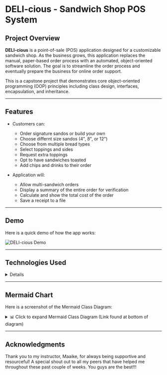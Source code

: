 # DELI-cious - Sandwich Shop POS System

## Project Overview

**DELI-cious** is a point-of-sale (POS) application designed for a customizable sandwich shop. As the business grows, this application replaces the manual, paper-based order process with an automated, object-oriented software solution. The goal is to streamline the order process and eventually prepare the business for online order support.

This is a capstone project that demonstrates core object-oriented programming (OOP) principles including class design, interfaces, encapsulation, and inheritance.

---

## Features

- Customers can:
    - Order signature sandos or build your own
    - Choose differnt size sandos (4", 8", or 12")
    - Choose from multiple bread types
    - Select toppings and sides
    - Request extra toppings
    - Opt to have sandwiches toasted
    - Add chips and drinks to their order
  

- Application will:
    - Allow multi-sandwich orders
    - Display a summary of the entire order for verification
    - Calculate and show the total cost of the order
    - Save a receipt to a file

---
## Demo

Here is a quick demo of how the app works:

![DELI-cious Demo](assets/demo.gif)

---

## Technologies Used

<details>

- Java (JDK 17+)
- IntelliJ IDEA
- Git & GitHub
- Markdown for documentation
- Mermaid Chart

</details>

---

## Mermaid Chart

Here is a screenshot of the Mermaid Class Diagram:

<details>
  <summary>📊 Click to expand Mermaid Class Diagram (Link found at bottom of diagram)</summary>

![Mermaid Class Diagram](assets/mermaidChart.png)

https://www.mermaidchart.com/raw/4704ec49-9312-4945-9fb2-53a760bd991b?theme=dark&version=v0.1&format=svg

</details>

---

## Acknowledgments

Thank you to my instructor, Maaike, for always being supportive and resourceful! A special shout out to all my peers that have helped me throughout these past couple of weeks. You guys are the best!!!